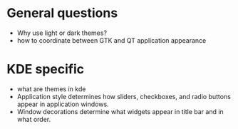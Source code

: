 # General questions

- Why use light or dark themes?
- how to coordinate between GTK and QT application appearance

# KDE specific

- what are themes in kde
- Application style determines how sliders, checkboxes, and radio buttons appear in application windows.
- Window decorations determine what widgets appear in title bar and in what order.

